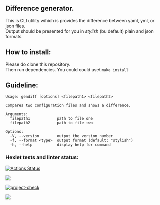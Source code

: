 ## Difference generator.
This is CLI utility wihich is provides the difference between yaml, yml, or json files.\
Output should be presented for you in _stylish_ (bu default) plain and json formats.

## How to install:
Please do clone this repository.\
Then run dependencies.
You could could use\ ```make install```

## Guideline:
```
Usage: gendiff [options] <filepath1> <filepath2>

Compares two configuration files and shows a difference.

Arguments:
  filepath1            path to file one
  filepath2            path to file two

Options:
  -V, --version        output the version number
  -f, --format <type>  output format (default: "stylish")
  -h, --help           display help for command
```

### Hexlet tests and linter status:

[![Actions Status](https://github.com/nesquick017/frontend-project-46/workflows/hexlet-check/badge.svg)](https://github.com/nesquick017/frontend-project-46/actions)

<a href="https://codeclimate.com/github/nesquick017/frontend-project-46_2june/maintainability"><img src="https://api.codeclimate.com/v1/badges/d48f478d0ae610217832/maintainability" /></a>

[![project-check](https://github.com/nesquick017/frontend-project-46_2june/actions/workflows/pr2.yaml/badge.svg)](https://github.com/nesquick017/frontend-project-46_2june/actions/workflows/pr2.yaml)

<a href="https://codeclimate.com/github/nesquick017/frontend-project-46_2june/test_coverage"><img src="https://api.codeclimate.com/v1/badges/d48f478d0ae610217832/test_coverage" /></a>
